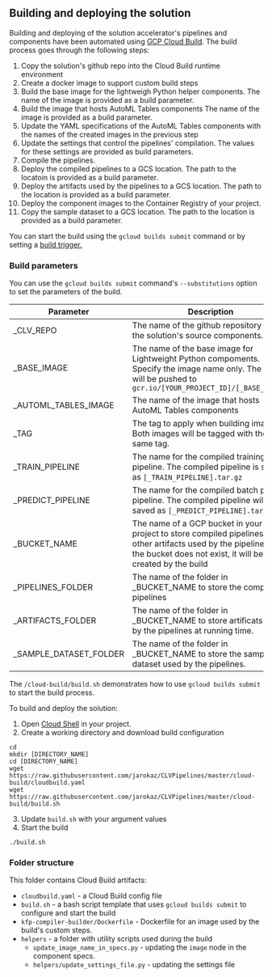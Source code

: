 

## Building and deploying the solution

Building and deploying of the solution accelerator's pipelines and components have been automated using [GCP Cloud Build](https://cloud.google.com/cloud-build/docs/).  The build process goes through the following steps:
1. Copy the solution's github repo into the Cloud Build runtime environment
1. Create a docker image to support custom build steps
1. Build the base image for the lightweigh Python helper components. The name of the image is provided as a build parameter.
1. Build the image that hosts AutoML Tables components The name of the image is provided as a build parameter.
1. Update the YAML specifications of the AutoML Tables components with the names of the created images in the previous step
1. Update the settings that control the pipelines' compilation. The values for these settings are provided as build parameters.
1. Compile the pipelines.
1. Deploy the compiled pipelines to a GCS location. The path to the locatoin is provided as a build parameter.
1. Deploy the artifacts used by the pipelines to a GCS location. The path to the location is provided as a build parameter.
1. Deploy the component images to the Container Registry of your project.
1. Copy the sample dataset to a GCS location. The path to the location is provided as a build parameter.

You can start the build using the `gcloud builds submit` command or by setting a [build trigger.](https://cloud.google.com/cloud-build/docs/running-builds/automate-builds)


### Build parameters
You can use the `gcloud builds submit` command's `--substitutions` option to set the parameters of the build.

Parameter | Description
-----------|-------------
_CLV_REPO  | The name of the github repository with the solution's source components.
_BASE_IMAGE | The name of the base image for Lightweight Python compoments. Specify the image name only. The image will be pushed to `gcr.io/[YOUR_PROJECT_ID]/[_BASE_IMAGE]`
_AUTOML_TABLES_IMAGE | The name of the image that hosts AutoML Tables components
_TAG | The tag to apply when building images. Both images will be tagged with the same tag.
_TRAIN_PIPELINE | The name for the compiled training pipeline. The compiled pipeline is saved as `[_TRAIN_PIPELINE].tar.gz`
_PREDICT_PIPELINE | The name for the compiled batch predict pipeline. The compiled pipeline will be saved as `[_PREDICT_PIPELINE].tar.gz` |
_BUCKET_NAME | The name of a GCP bucket in your project to store compiled pipelines and other artifacts used by the pipelines. If the bucket does not exist, it will be created by the build
_PIPELINES_FOLDER | The name of the folder in _BUCKET_NAME to store the compiled pipelines
_ARTIFACTS_FOLDER | The name of the folder in _BUCKET_NAME to store artificats used by the pipelines at running time.
_SAMPLE_DATASET_FOLDER | The name of the folder in _BUCKET_NAME to store the sample dataset used by the pipelines.


The `/cloud-build/build.sh` demonstrates how to use `gcloud builds submit` to start the build process.


To build and deploy the solution:
1. Open [Cloud Shell](https://cloud.google.com/shell/docs/) in your project.
2. Create a working directory and download build configuration
```
cd
mkdir [DIRECTORY_NAME]
cd [DIRECTORY_NAME]
wget https://raw.githubusercontent.com/jarokaz/CLVPipelines/master/cloud-build/cloudbuild.yaml
wget https://raw.githubusercontent.com/jarokaz/CLVPipelines/master/cloud-build/build.sh
```
3. Update `build.sh` with your argument values
4. Start the build
```
./build.sh
```


### Folder structure

This folder contains Cloud Build artifacts:
- `cloudbuild.yaml` - a Cloud Build config file
- `build.sh` - a bash script template that uses `gcloud builds submit` to configure and start the build
- `kfp-compiler-builder/Dockerfile` - Dockerfile for an image used by the build's custom steps.
- `helpers` - a folder with utility scripts used during the build
  - `update_image_name_in_specs.py` - updating the `image` node in the component specs.
  - `helpers/update_settings_file.py` - updating the settings file

